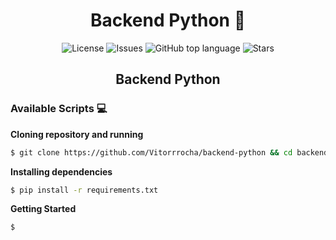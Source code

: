 <h1 align="center"><b>Backend Python 💾</b></h1>
<p align="center">
 <a href="LICENSE" style="text-decoration: none">
    <img alt="License" src="https://img.shields.io/github/license/Vitorrrocha/backend-python?color=1873CD" />
  </a>

  <a href="https://img.shields.io/github/issues/Vitorrrocha/backend-python" style="text-decoration: none">
    <img alt="Issues" src="https://img.shields.io/github/issues/Vitorrrocha/backend-python?color=1873CD" />
  </a>

  <a href="https://github.com/Vitorrrocha/backend-python" style="text-decoration: none">
    <img alt="GitHub top language" src="https://img.shields.io/github/languages/top/Vitorrrocha/backend-python?color=34CB79" />
  </a>
  
  <a href="https://img.shields.io/github/stars/Vitorrrocha/backend-python" style="text-decoration: none">
    <img alt="Stars" src="https://img.shields.io/github/stars/Vitorrrocha/backend-python?color=1873CD" />
  </a>
</p>
<h2 align="center"><b>Backend Python</b></h2>

### Available Scripts 💻

**Cloning repository and running**

```bash
$ git clone https://github.com/Vitorrrocha/backend-python && cd backend-python
```

**Installing dependencies**

```bash
$ pip install -r requirements.txt
```

**Getting Started**

```bash
$ 
```
